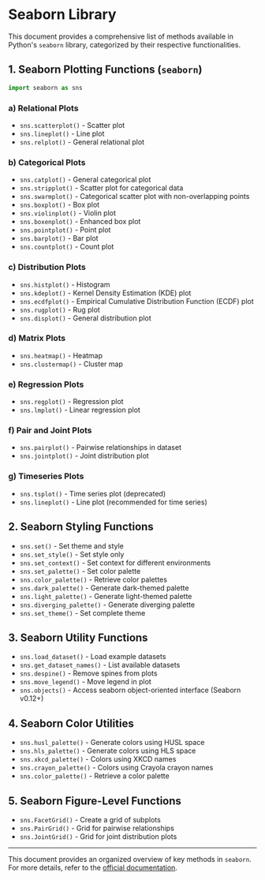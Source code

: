 # Seaborn Library

This document provides a comprehensive list of methods available in Python's `seaborn` library, categorized by their respective functionalities.

## 1. Seaborn Plotting Functions (`seaborn`)

```python
import seaborn as sns
```

### a) Relational Plots
- `sns.scatterplot()` - Scatter plot
- `sns.lineplot()` - Line plot
- `sns.relplot()` - General relational plot

### b) Categorical Plots
- `sns.catplot()` - General categorical plot
- `sns.stripplot()` - Scatter plot for categorical data
- `sns.swarmplot()` - Categorical scatter plot with non-overlapping points
- `sns.boxplot()` - Box plot
- `sns.violinplot()` - Violin plot
- `sns.boxenplot()` - Enhanced box plot
- `sns.pointplot()` - Point plot
- `sns.barplot()` - Bar plot
- `sns.countplot()` - Count plot

### c) Distribution Plots
- `sns.histplot()` - Histogram
- `sns.kdeplot()` - Kernel Density Estimation (KDE) plot
- `sns.ecdfplot()` - Empirical Cumulative Distribution Function (ECDF) plot
- `sns.rugplot()` - Rug plot
- `sns.displot()` - General distribution plot

### d) Matrix Plots
- `sns.heatmap()` - Heatmap
- `sns.clustermap()` - Cluster map

### e) Regression Plots
- `sns.regplot()` - Regression plot
- `sns.lmplot()` - Linear regression plot

### f) Pair and Joint Plots
- `sns.pairplot()` - Pairwise relationships in dataset
- `sns.jointplot()` - Joint distribution plot

### g) Timeseries Plots
- `sns.tsplot()` - Time series plot (deprecated)
- `sns.lineplot()` - Line plot (recommended for time series)

## 2. Seaborn Styling Functions
- `sns.set()` - Set theme and style
- `sns.set_style()` - Set style only
- `sns.set_context()` - Set context for different environments
- `sns.set_palette()` - Set color palette
- `sns.color_palette()` - Retrieve color palettes
- `sns.dark_palette()` - Generate dark-themed palette
- `sns.light_palette()` - Generate light-themed palette
- `sns.diverging_palette()` - Generate diverging palette
- `sns.set_theme()` - Set complete theme

## 3. Seaborn Utility Functions
- `sns.load_dataset()` - Load example datasets
- `sns.get_dataset_names()` - List available datasets
- `sns.despine()` - Remove spines from plots
- `sns.move_legend()` - Move legend in plot
- `sns.objects()` - Access seaborn object-oriented interface (Seaborn v0.12+)

## 4. Seaborn Color Utilities
- `sns.husl_palette()` - Generate colors using HUSL space
- `sns.hls_palette()` - Generate colors using HLS space
- `sns.xkcd_palette()` - Colors using XKCD names
- `sns.crayon_palette()` - Colors using Crayola crayon names
- `sns.color_palette()` - Retrieve a color palette

## 5. Seaborn Figure-Level Functions
- `sns.FacetGrid()` - Create a grid of subplots
- `sns.PairGrid()` - Grid for pairwise relationships
- `sns.JointGrid()` - Grid for joint distribution plots

---

This document provides an organized overview of key methods in `seaborn`. For more details, refer to the [official documentation](https://seaborn.pydata.org/).
